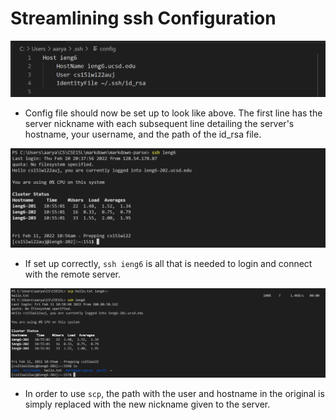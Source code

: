 # Streamlining ssh Configuration

![Github Commit](./ssh_streamlined.png)
* Config file should now be set up to look like above. The first line has the server nickname with each subsequent line detailing the server's hostname, your username, and the path of the id_rsa file.

![Github Commit](./aliasLogin.png)
* If set up correctly, `ssh ieng6` is all that is needed to login and connect with the remote server. 

![Github Commit](./scpWithAlias.png)
* In order to use `scp`, the path with the user and hostname in the original is simply
replaced with the new nickname given to the server.